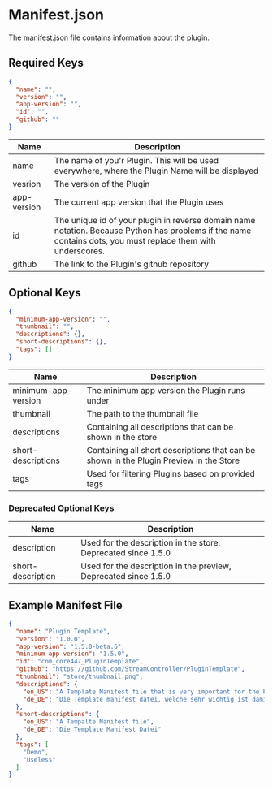 # Manifest.json

The [manifest.json](manifest_json.md) file contains information about the plugin.

## Required Keys
```json title="manifest.json"
{
  "name": "",
  "version": "",
  "app-version": "",
  "id": "",
  "github": ""
}
```

|Name| Description                                                                                                                                                 |
|---|-------------------------------------------------------------------------------------------------------------------------------------------------------------|
|name| The name of you'r Plugin. This will be used everywhere, where the Plugin Name will be displayed                                                             |
|vesrion| The version of the Plugin                                                                                                                                   |
|app-version| The current app version that the Plugin uses                                                                                                                |
|id| The unique id of your plugin in reverse domain name notation. Because Python has problems if the name contains dots, you must replace them with underscores. |
|github| The link to the Plugin's github repository                                                                                                                  |


## Optional Keys
```json title="manifest.json"
{
  "minimum-app-version": "",
  "thumbnail": "",
  "descriptions": {},
  "short-descriptions": {},
  "tags": []
}
```

| Name                | Description                    |
|---------------------|--------------------------------|
| minimum-app-version | The minimum app version the Plugin runs under |
| thumbnail           | The path to the thumbnail file |
| descriptions        | Containing all descriptions that can be shown in the store
| short-descriptions  | Containing all short descriptions that can be shown in the Plugin Preview in the Store
| tags                | Used for filtering Plugins based on provided tags|

### Deprecated Optional Keys

|Name| Description                                                                                                                                                                                                                |
|---|----------------------------------------------------------------------------------------------------------------------------------------------------------------------------------------------------------------------------|
|description| Used for the description in the store, Deprecated since 1.5.0|
|short-description| Used for the description in the preview, Deprecated since 1.5.0|

## Example Manifest File
```json title="manifest.json"
{
  "name": "Plugin Template",
  "version": "1.0.0",
  "app-version": "1.5.0-beta.6",
  "minimum-app-version": "1.5.0",
  "id": "com_core447_PluginTemplate",
  "github": "https://github.com/StreamController/PluginTemplate",
  "thumbnail": "store/thumbnail.png",
  "descriptions": {
    "en_US": "A Template Manifest file that is very important for the Plugin to load",
    "de_DE": "Die Template manifest datei, welche sehr wichtig ist damit das Plugin laden kann"
  },
  "short-descriptions": {
    "en_US": "A Tempalte Manifest file",
    "de_DE": "Die Template Manifest Datei"
  },
  "tags": [
    "Demo",
    "Useless"
  ]
}
```